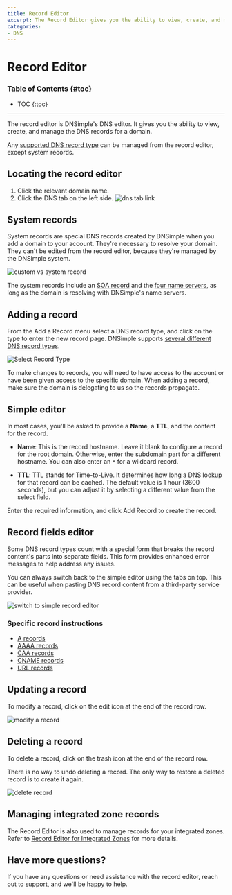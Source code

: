```yaml
---
title: Record Editor
excerpt: The Record Editor gives you the ability to view, create, and manage the DNS records for a domain.
categories:
- DNS
---
```


# Record Editor

### Table of Contents {#toc}

* TOC
{:toc}

---

The record editor is DNSimple's DNS editor. It gives you the ability to view, create, and manage the DNS records for a domain.

Any [supported DNS record type](/articles/supported-dns-records) can be managed from the record editor, except system records.

## Locating the record editor

1. Click the relevant domain name.
1. Click the DNS tab on the left side.
    ![dns tab link](/files/dns-tab.png)

## System records

System records are special DNS records created by DNSimple when you add a domain to your account. They're necessary to resolve your domain. They can't be edited from the record editor, because they're managed by the DNSimple system.

![custom vs system record](/files/custom-vs-system-record.png)

The system records include an [SOA record](/articles/soa-record) and the [four name servers](/articles/ns-record), as long as the domain is resolving with DNSimple's name servers.

## Adding a record

From the <label>Add a Record</label> menu select a DNS record type, and click on the type to enter the new record page. DNSimple supports [several different DNS record types](/articles/supported-dns-records).

![Select Record Type](/files/rec-editor-new-record.png)

<Info>
To make changes to records, you will need to have access to the account or have been given access to the specific domain. When adding a record, make sure the domain is delegating to us so the records propagate.
</Info>

## Simple editor

In most cases, you'll be asked to provide a **Name**, a **TTL**, and the content for the record.

- **Name**: This is the record hostname. Leave it blank to configure a record for the root domain. Otherwise, enter the subdomain part for a different hostname. You can also enter an `*` for a wildcard record.

- **TTL**: TTL stands for Time-to-Live. It determines how long a DNS lookup for that record can be cached. The default value is 1 hour (3600 seconds), but you can adjust it by selecting a different value from the select field.

Enter the required information, and click <label>Add Record</label> to create the record.

## Record fields editor

Some DNS record types count with a special form that breaks the record content's parts into separate fields. This form provides enhanced error messages to help address any issues.

You can always switch back to the simple editor using the tabs on top. This can be useful when pasting DNS record content from a third-party service provider.

![switch to simple record editor](/files/switch-to-simple-editor.png)

### Specific record instructions

- [A records](/articles/manage-a-record)
- [AAAA records](/articles/manage-aaaa-record)
- [CAA records](/articles/manage-caa-record)
- [CNAME records](/articles/manage-cname-record)
- [URL records](/articles/manage-url-record)


## Updating a record

To modify a record, click on the edit icon at the end of the record row.

![modify a record](/files/modify-record.png)

## Deleting a record

To delete a record, click on the trash icon at the end of the record row.

<warning>
There is no way to undo deleting a record. The only way to restore a deleted record is to create it again.
</warning>

![delete record](/files/delete-record.png)

## Managing integrated zone records

The Record Editor is also used to manage records for your integrated zones. Refer to [Record Editor for Integrated Zones](/articles/record-editor-integrated-zones) for more details.

## Have more questions?

If you have any questions or need assistance with the record editor, reach out to [support](https://dnsimple.com/feedback), and we'll be happy to help.
